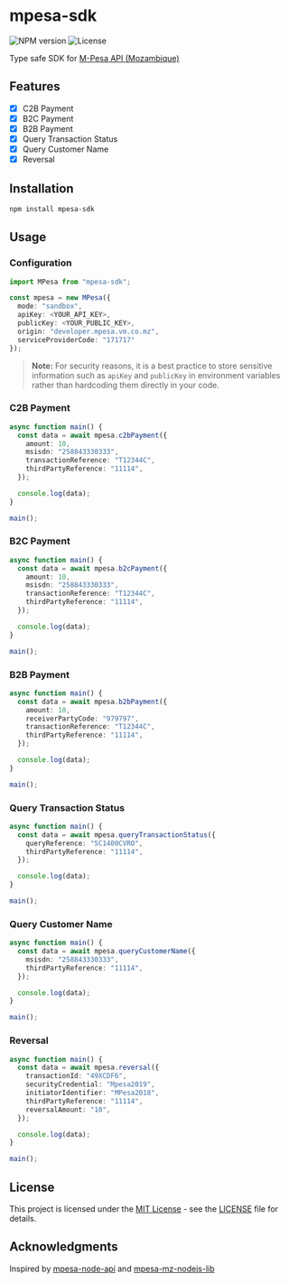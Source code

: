 # mpesa-sdk

![NPM version](https://img.shields.io/npm/v/mpesa-sdk.svg)
![License](https://img.shields.io/github/license/nielsero/mpesa-sdk)

Type safe SDK for [M-Pesa API (Mozambique)](https://developer.mpesa.vm.co.mz/)

## Features

- [x] C2B Payment
- [x] B2C Payment
- [x] B2B Payment
- [x] Query Transaction Status
- [x] Query Customer Name
- [x] Reversal

## Installation

```sh
npm install mpesa-sdk
```

## Usage

### Configuration

```ts
import MPesa from "mpesa-sdk";

const mpesa = new MPesa({
  mode: "sandbox",
  apiKey: <YOUR_API_KEY>,
  publicKey: <YOUR_PUBLIC_KEY>,
  origin: "developer.mpesa.vm.co.mz",
  serviceProviderCode: "171717"
});
```

> **Note:** For security reasons, it is a best practice to store sensitive information such as `apiKey` and `publicKey` in environment variables rather than hardcoding them directly in your code.

### C2B Payment

```ts
async function main() {
  const data = await mpesa.c2bPayment({
    amount: 10,
    msisdn: "258843330333",
    transactionReference: "T12344C",
    thirdPartyReference: "11114",
  });

  console.log(data);
}

main();
```

### B2C Payment

```ts
async function main() {
  const data = await mpesa.b2cPayment({
    amount: 10,
    msisdn: "258843330333",
    transactionReference: "T12344C",
    thirdPartyReference: "11114",
  });

  console.log(data);
}

main();
```

### B2B Payment

```ts
async function main() {
  const data = await mpesa.b2bPayment({
    amount: 10,
    receiverPartyCode: "979797",
    transactionReference: "T12344C",
    thirdPartyReference: "11114",
  });

  console.log(data);
}

main();
```

### Query Transaction Status

```ts
async function main() {
  const data = await mpesa.queryTransactionStatus({
    queryReference: "5C1400CVRO",
    thirdPartyReference: "11114",
  });

  console.log(data);
}

main();
```

### Query Customer Name

```ts
async function main() {
  const data = await mpesa.queryCustomerName({
    msisdn: "258843330333",
    thirdPartyReference: "11114",
  });

  console.log(data);
}

main();
```

### Reversal

```ts
async function main() {
  const data = await mpesa.reversal({
    transactionId: "49XCDF6",
    securityCredential: "Mpesa2019",
    initiatorIdentifier: "MPesa2018",
    thirdPartyReference: "11114",
    reversalAmount: "10",
  });

  console.log(data);
}

main();
```

## License

This project is licensed under the [MIT License](LICENSE) - see the [LICENSE](LICENSE) file for
details.

## Acknowledgments

Inspired by [mpesa-node-api](https://github.com/thatfiredev/mpesa-node-api) and [mpesa-mz-nodejs-lib](https://github.com/ivanruby/mpesa-mz-nodejs-lib)
